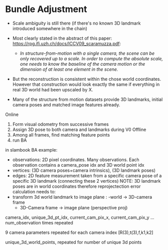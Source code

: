 # Bundle Adjustment
- Scale ambiguity is still there (if there's no known 3D landmark introduced somewhere in the chain)
- Most clearly stated in the abstract of this paper: https://rpg.ifi.uzh.ch/docs/ICCV09_scaramuzza.pdf:
    - *In structure-from-motion with a single camera, the scene can be only recovered up to a scale. In order to compute the absolute scale, one needs to know the baseline of the camera motion or the dimension of at least one element in the scene.*
- But the reconstruction is consistent within the chose world coordinates. However that construction would look exactly the same if everything in real 3D world had been upscaled by X.

 - Many of the structure from motion datasets provide 3D landmarks, initial camera poses and matched image features already.

 
Online
 1) Form visual odometry from successive frames
 2) Assign 3D pose to both camera and landmarks during V0
Offline
 3) Among all frames, find matching feature points
 4) run BA



 in slambook BA example:
 - observations: 2D pixel coordinates. Many observations. Each observation contains a camera_pose idx and 3D world point idx
 - vertices: (3D camera poses+camera intrinsics), (3D landmark poses)
 - edges: 2D feature measurement taken from a specific camera pose of a specific 3D landmark (connecting these 2 vertices)
 NOTE: 3D landmark poses are in world coordinates
 therefore reprojectection error calculation needs to:
 - transform 3d world landmark to image plane :
    -world -> 3D-camera frame 
    - 3D-Camera frame -> image plane  (perspective proj)


<!-- Washington dataset: -->
camera_idx, unique_3d_pt_idx, current_cam_pix_x, current_cam_pix_y
...
num_observation times repeated

9 camera parameters repeated for each camera index
[R(3),t(3),f,k1,k2]

unique_3d_world_points, repeated for number of unique 3d points
